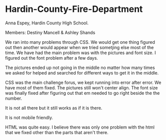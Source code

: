 # Hardin-County-Fire-Department

Anna Espey, Hardin County High School.

Members: Destiny Mancell & Ashley Shands

We ran into many problems through CSS. We would get one thing figured out then another would appear when we tried
sometjing else most of the time. We have had the main problem was with the pictures and font size.
I  figured out the font problem after a few days. 

The pictures ended up not going in the middle no matter how many times we asked for helped and searched for different ways to get it in the middle.


CSS was the main challenge forus, we kept running into error after error. We have most of them fixed. The pictures still won't center align. The font size was finally fixed after figuring out that em needed to go right beside the the number. 

It is not all there but it still works as if it is there. 

It is not mobile friendly. 

HTML was quite easy. I believe there was only one problem with the html that we fixed other than the parts that aren't there.

